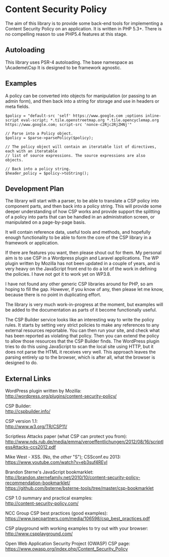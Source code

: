 Content Security Policy
=======================

The aim of this library is to provide some back-end tools for implementing
a Content Security Policy on an application. It is written in PHP 5.3+.
There is no compelling reason to use PHP5.4 features at this stage.

Autoloading
-----------

This library uses PSR-4 autoloading. The base namespace as \Academe\Csp
It is designed to be framework agnostic.

Examples
--------

A policy can be converted into objects for manipulation (or passing to an admin
form), and then back into a string for storage and use in headers or meta fields.

    $policy = "default-src 'self' https://www.google.com ;options inline-script eval-script; *.tile.openstreetmap.org *.tile.opencyclemap.org https://www.google.com; script-src 'nonce-c2Rjc2RjZHNj'"
    
    // Parse into a Policy object.
    $policy = $parse->parsePolicy($policy);
    
    // The policy object will contain an iteratable list of directives, each with an iteratable
    // list of source expressions. The source expressions are also objects.
    
    // Back into a policy string.
    $header_policy = $policy->toString();


Development Plan
----------------

The library will start with a parser, to be able to translate a CSP policy into
component parts, and then back into a policy string. This will provide some
deeper understanding of how CSP works and provide support the splitting of a policy
into parts that can be handled in an administration screen, or manipulated on
a page-by-page basis.

It will contain reference data, useful tools and methods, and hopefully enough
functionality to be able to form the core of the CSP library in a framework or
application.

If there are features you want, then please shout out for them. My personal aim
is to use CSP in a Wordpress plugin and Laravel applications. The WP plugin
written by Mozilla has not been updated in a couple of years, and is very heavy
on the JavaScript front end to do a lot of the work in defining the policies. I
have not got it to work yet on WP3.8.

I have not found any other generic CSP libraries around for PHP, so am hoping
to fill the gap. However, if you know of any, then please let me know,
because there is no point in duplicating effort.

The library is very much work-in-progress at the moment, but examples will be
added to the documentation as parts of it become functionally useful.

The CSP Builder service looks like an interesting way to write the policy rules.
It starts by setting very strict policies to make any references to
any external resources reportable. You can then run your site, and check what
has been reported as violating that policy. Then you can extend the policy to
allow those resources that the CSP Builder finds. The WordPress plugin tries to
do this using JavaScript to scan the local site using HTTP, but it does not
parse the HTML it receives very well. This approach leaves the parsing entirely
up to the browser, which is after all, what the browser is designed to do.

External Links
--------------

WordPress plugin written by Mozilla:  
http://wordpress.org/plugins/content-security-policy/

CSP Builder:  
http://cspbuilder.info/

CSP version 1.1:  
http://www.w3.org/TR/CSP11/

Scriptless Attacks paper (what CSP can protect you from):  
http://www.nds.rub.de/media/emma/veroeffentlichungen/2012/08/16/scriptlessAttacks-ccs2012.pdf

Mike West - XSS. (No, the _other_ "S"); CSSconf.eu 2013:  
https://www.youtube.com/watch?v=eb3suf4REyI

Brandon Sterne's JavaScript bookmarklet:  
http://brandon.sternefamily.net/2010/10/content-security-policy-recommendation-bookmarklet/  
https://github.com/bsterne/bsterne-tools/tree/master/csp-bookmarklet

CSP 1.0 summary and practical examples:  
http://content-security-policy.com/

NCC Group CSP best practices (good examples):  
https://www.isecpartners.com/media/106598/csp_best_practices.pdf

CSP playground with working examples to try out with your browser:  
http://www.cspplayground.com/

 Open Web Application Security Project (OWASP) CSP page:  
https://www.owasp.org/index.php/Content_Security_Policy
